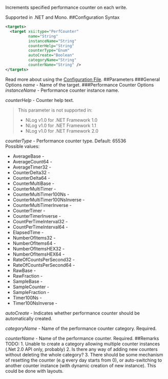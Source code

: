 Increments specified performance counter on each write. 

Supported in .NET and Mono.
##Configuration Syntax
```xml
<targets>
  <target xsi:type="PerfCounter"
          name="String"
          instanceName="String"
          counterHelp="String"
          counterType="Enum"
          autoCreate="Boolean"
          categoryName="String"
          counterName="String" />
</targets>
```
Read more about using the [Configuration File](Configuration-file).
##Parameters
###General Options
_name_ - Name of the target.
###Performance Counter Options
_instanceName_ - Performance counter instance name.

_counterHelp_ - Counter help text.  
> This parameter is not supported in:
> * NLog v1.0 for .NET Framework 1.0
> * NLog v1.0 for .NET Framework 1.1
> * NLog v1.0 for .NET Framework 2.0

_counterType_ - Performance counter type. Default: 65536  
Possible values:
* AverageBase -
* AverageCount64 -
* AverageTimer32 -
* CounterDelta32 -
* CounterDelta64 -
* CounterMultiBase -
* CounterMultiTimer -
* CounterMultiTimer100Ns -
* CounterMultiTimer100NsInverse -
* CounterMultiTimerInverse -
* CounterTimer -
* CounterTimerInverse -
* CountPerTimeInterval32 -
* CountPerTimeInterval64 -
* ElapsedTime -
* NumberOfItems32 -
* NumberOfItems64 -
* NumberOfItemsHEX32 -
* NumberOfItemsHEX64 -
* RateOfCountsPerSecond32 -
* RateOfCountsPerSecond64 -
* RawBase -
* RawFraction -
* SampleBase -
* SampleCounter -
* SampleFraction -
* Timer100Ns -
* Timer100NsInverse -

_autoCreate_ - Indicates whether performance counter should be automatically created.

_categoryName_ - Name of the performance counter category. Required.

_counterName_ - Name of the performance counter. Required.
##Remarks
TODO: 1. Unable to create a category allowing multiple counter instances (.Net 2.0 API only, probably) 2. Is there any way of adding new counters without deleting the whole category? 3. There should be some mechanism of resetting the counter (e.g every day starts from 0), or auto-switching to another counter instance (with dynamic creation of new instance). This could be done with layouts.
